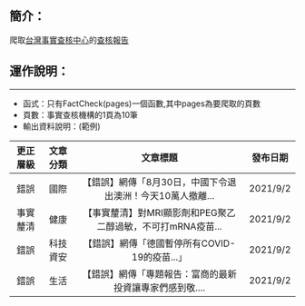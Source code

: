 ## 簡介：
爬取[台灣事實查核中心](https://tfc-taiwan.org.tw/)的[查核報告](https://tfc-taiwan.org.tw/articles/report)

## 運作說明：
<hr>

- 函式：只有FactCheck(pages)一個函數,其中pages為要爬取的頁數
- 頁數：事實查核機構的1頁為10筆
- 輸出資料說明：(範例)

| 更正層級 | 文章分類 |                        文章標題                              | 發布日期 |
|:--------:|:--------:|:------------------------------------------------------------:|:--------:|
|   錯誤   |   國際   | 【錯誤】網傳「8月30日，中國下令退出澳洲！今天10萬人撤離...   | 2021/9/2 |
| 事實釐清 |   健康   | 【事實釐清】對MRI顯影劑和PEG聚乙二醇過敏，不可打mRNA疫苗...  | 2021/9/2 |
|   錯誤   | 科技資安 | 【錯誤】網傳「德國暫停所有COVID-19的疫苗...」                | 2021/9/2 |
|   錯誤   |   生活   |【錯誤】網傳「專題報告：富商的最新投資讓專家們感到敬....      | 2021/9/2 |
